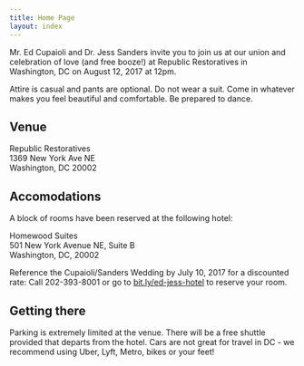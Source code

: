 ```yaml
---
title: Home Page
layout: index
---
```


Mr. Ed Cupaioli and Dr. Jess Sanders invite you to join us at our union and celebration of love (and free booze!)  at Republic Restoratives in Washington, DC on August 12, 2017 at 12pm.

Attire is casual and pants are optional. Do not wear a suit.  Come in whatever makes you feel beautiful and comfortable. Be prepared to dance.

## Venue
Republic Restoratives  
1369 New York Ave NE  
Washington, DC 20002  

## Accomodations
A block of rooms have been reserved at the following hotel:

Homewood Suites  
501 New York Avenue NE, Suite B  
Washington, DC, 20002

Reference the Cupaioli/Sanders Wedding by July 10, 2017  for a discounted rate:
Call 202-393-8001 or go to [bit.ly/ed-jess-hotel](http://bit.ly/ed-jess-hotel) to reserve your room.

## Getting there
Parking is extremely limited at the venue.  There will be a free shuttle provided that departs from the hotel.  Cars are not great for travel in DC - we recommend using Uber, Lyft, Metro, bikes or your feet!
